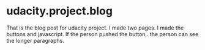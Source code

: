 # udacity.project.blog
That is the blog post for udacity project. I made two pages. I made the buttons and javascript. If the person pushed the button,. the person can see the longer paragraphs. 
